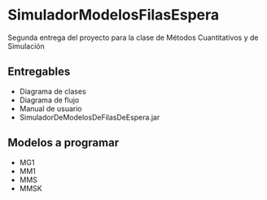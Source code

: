 # SimuladorModelosFilasEspera
Segunda entrega del proyecto para la clase de Métodos Cuantitativos y de Simulación 

## Entregables 
  - Diagrama de clases 
  - Diagrama de flujo 
  - Manual de usuario 
  - SimuladorDeModelosDeFilasDeEspera.jar
  
## Modelos a programar 
  - MG1
  - MM1
  - MMS
  - MMSK
